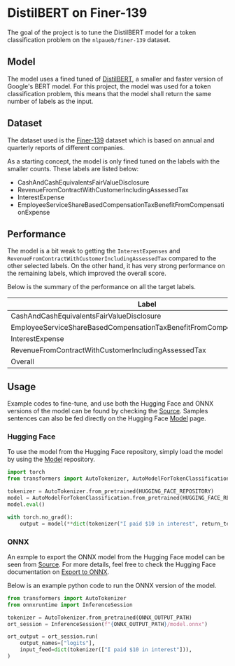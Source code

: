 # DistilBERT on Finer-139

The goal of the project is to tune the DistilBERT model for a token 
classification problem on the `nlpaueb/finer-139` dataset. 

## Model

The model uses a fined tuned of [DistilBERT], a smaller and faster version of 
Google's BERT model. For this project, the model was used for a token
classification problem, this means that the model shall return the same number 
of labels as the input.

## Dataset

The dataset used is the [Finer-139] dataset which is based on annual and 
quarterly reports of different companies.

As a starting concept, the model is only fined tuned on the labels with the 
smaller counts. These labels are listed below:

*   CashAndCashEquivalentsFairValueDisclosure
*   RevenueFromContractWithCustomerIncludingAssessedTax
*   InterestExpense
*   EmployeeServiceShareBasedCompensationTaxBenefitFromCompensationExpense

## Performance

The model is a bit weak to getting the `InterestExpenses` and 
`RevenueFromContractWithCustomerIncludingAssessedTax` compared to the other 
selected labels. On the other hand, it has very strong performance on the
remaining labels, which improved the overall score.

Below is the summary of the performance on all the target labels.

| Label                                                                  | Precision | Recall | F1    |
|------------------------------------------------------------------------|-----------|--------|-------|
| CashAndCashEquivalentsFairValueDisclosure                              |     0.100 |  1.000 | 1.000 |
| EmployeeServiceShareBasedCompensationTaxBenefitFromCompensationExpense |     0.938 |  1.000 | 1.000 |
| InterestExpense                                                        |     0.966 |  0.935 | 0.951 |
| RevenueFromContractWithCustomerIncludingAssessedTax                    |     0.942 |  0.958 | 0.950 |
| Overall                                                                |     0.969 |  0.977 | 0.973 |


## Usage

Example codes to fine-tune, and use both the Hugging Face and ONNX versions
of the model can be found by checking the [Source]. Samples sentences can also
be fed directly on the Hugging Face [Model] page.

### Hugging Face

To use the model from the Hugging Face repository, simply load the model by
using the [Model] repository.

```python
import torch
from transformers import AutoTokenizer, AutoModelForTokenClassification

tokenizer = AutoTokenizer.from_pretrained(HUGGING_FACE_REPOSITORY)
model = AutoModelForTokenClassification.from_pretrained(HUGGING_FACE_REPOSITORY)
model.eval()

with torch.no_grad():
    output = model(**dict(tokenizer("I paid $10 in interest", return_tensors="pt")))
```


### ONNX

An exmple to export the ONNX model from the Hugging Face model can be seen
from [Source]. For more details, feel free to check the Hugging Face 
documentation on [Export to ONNX].

Below is an example python code to run the ONNX version of the model. 

```python
from transformers import AutoTokenizer
from onnxruntime import InferenceSession

tokenizer = AutoTokenizer.from_pretrained(ONNX_OUTPUT_PATH)
ort_session = InferenceSession(f"{ONNX_OUTPUT_PATH}/model.onnx")

ort_output = ort_session.run(
    output_names=["logits"],
    input_feed=dict(tokenizer(["I paid $10 in interest"])),
)
```


[DistilBERT]: https://huggingface.co/docs/transformers/model_doc/distilbert
[Finer-139]: https://huggingface.co/datasets/nlpaueb/finer-139
[Model]: https://huggingface.co/baluyotraf/distilbert-base-uncased-on-mini-finer/tree/main
[Source]: https://github.com/baluyotraf/distilbert-base-uncased-on-mini-finer
[Export to ONNX]: https://huggingface.co/docs/transformers/serialization
